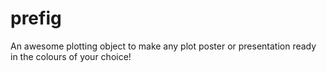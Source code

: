 prefig
======

An awesome plotting object to make any plot poster or presentation ready in the colours of your choice!

